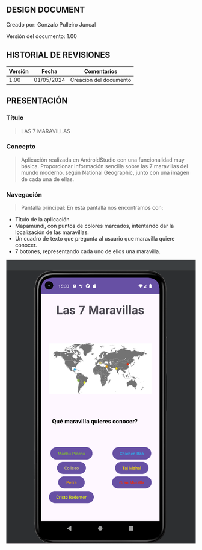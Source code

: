 ## DESIGN DOCUMENT

Creado por:  Gonzalo Pulleiro Juncal 

Versión del documento:  1.00 

## HISTORIAL DE REVISIONES

| Versión | Fecha | Comentarios |
| --- | --- | --- |
| 1.00 |  01/05/2024  | Creación del documento |


## PRESENTACIÓN

### Título

> LAS 7 MARAVILLAS

### Concepto

> Aplicación realizada en AndroidStudio con una funcionalidad muy básica. Proporcionar información sencilla sobre las 7 maravillas del mundo moderno, según National Geographic,
junto con una imágen de cada una de ellas.

### Navegación

> Pantalla principal:
En esta pantalla nos encontramos con:
- Título de la aplicación
- Mapamundi, con puntos de colores marcados, intentando dar la localización de las maravillas.
- Un cuadro de texto que pregunta al usuario que maravilla quiere conocer.
- 7 botones, representando cada uno de ellos una maravilla.

![Inicio](Inicio.png)
